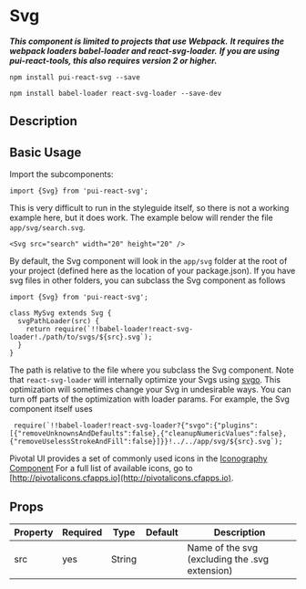 # Svg

***This component is limited to projects that use Webpack.***
***It requires the webpack loaders babel-loader and react-svg-loader.***
***If you are using pui-react-tools, this also requires version 2 or higher.***

`npm install pui-react-svg --save`

`npm install babel-loader react-svg-loader --save-dev`

## Description

## Basic Usage

Import the subcomponents:

```
import {Svg} from 'pui-react-svg';
```

This is very difficult to run in the styleguide itself, so there is not a working example here, but it does work.
The example below will render the file `app/svg/search.svg`.

```
<Svg src="search" width="20" height="20" />
```

By default, the Svg component will look in the `app/svg` folder at the root of your project
(defined here as the location of your package.json). If you have svg files in other folders, you can subclass the Svg component as follows

```
import {Svg} from 'pui-react-svg';

class MySvg extends Svg {
  svgPathLoader(src) {
    return require(`!!babel-loader!react-svg-loader!./path/to/svgs/${src}.svg`);
  }
}
```

The path is relative to the file where you subclass the Svg component. Note that `react-svg-loader` will internally optimize your Svgs using [svgo](https://github.com/svg/svgo).
This optimization will sometimes change your Svg in undesirable ways. You can turn off parts of the optimization with loader params. For example, the Svg component itself uses

```
 require(`!!babel-loader!react-svg-loader?{"svgo":{"plugins":[{"removeUnknownsAndDefaults":false},{"cleanupNumericValues":false},{"removeUselessStrokeAndFill":false}]}}!../../app/svg/${src}.svg`);
```

Pivotal UI provides a set of commonly used icons in the [Iconography Component](/react_base_iconography.html)
For a full list of available icons, go to [http://pivotalicons.cfapps.io](http://pivotalicons.cfapps.io).

## Props

Property | Required | Type | Default | Description
---------|----------|------|---------|------------
src | yes | String | | Name of the svg (excluding the .svg extension)
